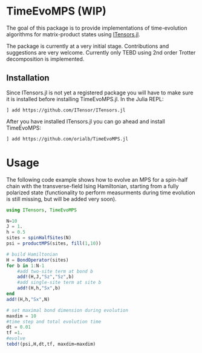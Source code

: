 # TimeEvoMPS (WIP)
The goal of this package is to provide implementations of time-evolution algorithms for matrix-product states using 
[ITensors.jl](https://github.com/ITensor/ITensors.jl). 

The package is currently at a very initial stage. Contributions and suggestions are very welcome. 
Currently only TEBD using 2nd order Trotter decomposition is implemented. 


## Installation
Since ITensors.jl is not yet a registered package you will have to make sure it is installed before installing TimeEvoMPS.jl.
In the Julia REPL:
```
] add https://github.com/ITensor/ITensors.jl 
```
After you have installed ITensors.jl you can go ahead and install TimeEvoMPS:
```
] add https://github.com/orialb/TimeEvoMPS.jl
````

# Usage
The following code example shows how to evolve an MPS for a spin-half chain with the transverse-field Ising Hamiltonian, starting from a fully polarized state (functionality to perform measurments during time evolution is still missing, but will be added very soon).

```julia
using ITensors, TimeEvoMPS

N=10
J = 1.
h = 0.5
sites = spinHalfSites(N)
psi = productMPS(sites, fill(1,10))

# build Hamiltonian
H = BondOperator(sites)
for b in 1:N-1
    #add two-site term at bond b
    add!(H,J,"Sz","Sz",b)
    #add single-site term at site b
    add!(H,h,"Sx",b)
end
add!(H,h,"Sx",N)

# set maximal bond dimension during evolution
maxdim = 10
#time step and total evolution time 
dt = 0.01
tf =1.
#evolve
tebd!(psi,H,dt,tf, maxdim=maxdim)
``` 
